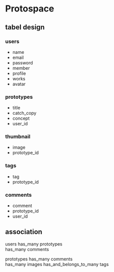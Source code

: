 

# Protospace

## tabel design

### users

  - name
  - email
  - password
  - member
  - profile
  - works
  - avatar

### prototypes

  - title
  - catch_copy
  - concept
  - user_id

### thumbnail
  - image
  - prototype_id

### tags

  - tag
  - prototype_id

### comments

  - comment
  - prototype_id
  - user_id

## association

  users      has_many prototypes  
             has_many comments

  prototypes has_many comments  
             has_many images
             has_and_belongs_to_many tags

